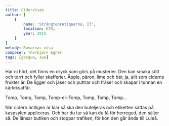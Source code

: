 ```yaml
---
title: Cidervisan
author: [
	{
		name: 'Strängteoretiquerna, IT',
		location: KTH,
		year: 2015
	}
]
melody: Rövarnas visa
composer: Thorbjørn Egner
tags: [gasque, swe]
---
```


Har ni hört, det finns en dryck
som görs på musterier.
Den kan smaka sött och torrt
och fyller skafferier.
Äpple, päron, lime och bär,
ja, allt som ciderns frukter är.
De ligger och jäser och puttrar och fräser
och skapar i tunnan en kärleksaffär.

Tomp, Tomp, Tomp,
Tomp-eli-Tomp, Tomp, Tomp, Tomp...

När cidern äntligen är klar
så ska den buteljeras
och etiketten sättas på,
kaspsylen appliceras.
Och har du tur så kan du få
för herregud, den säljer så.
De länsar butiken och stoppar trafiken,
för kön den går ända till Luleå.

